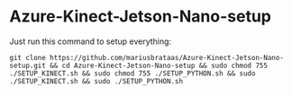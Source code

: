 # Azure-Kinect-Jetson-Nano-setup

Just run this command to setup everything:

```
git clone https://github.com/mariusbrataas/Azure-Kinect-Jetson-Nano-setup.git && cd Azure-Kinect-Jetson-Nano-setup && sudo chmod 755 ./SETUP_KINECT.sh && sudo chmod 755 ./SETUP_PYTHON.sh && sudo ./SETUP_KINECT.sh && sudo ./SETUP_PYTHON.sh
```
